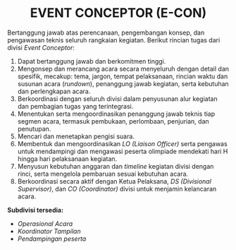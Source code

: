 <h1 style="text-align: center;">EVENT CONCEPTOR (E-CON)</h1>

Bertanggung jawab atas perencanaan, pengembangan konsep, dan pengawasan teknis seluruh rangkaian kegiatan. Berikut rincian tugas dari divisi *Event Conceptor*:

1. Dapat bertanggung jawab dan berkomitmen tinggi.  
2. Mengonsep dan merancang acara secara menyeluruh dengan detail dan spesifik, mecakup: tema, jargon, tempat pelaksanaan, rincian waktu dan susunan acara (*rundown*), penanggung jawab kegiatan, serta kebutuhan dan perlengkapan acara.  
3. Berkoordinasi dengan seluruh divisi dalam penyusunan alur kegiatan dan pembagian tugas yang terintegrasi.  
4. Menentukan serta mengoordinasikan penanggung jawab teknis tiap segmen acara, termasuk pembukaan, perlombaan, penjurian, dan penutupan.  
5. Mencari dan menetapkan pengisi suara.  
6. Membentuk dan mengoordinasikan *LO (Liaison Officer)* serta pengawas untuk mendampingi dan mengawasi peserta olimpiade mendekati hari H hingga hari pelaksanaan kegiatan.  
7. Menyusun kebutuhan anggaran dan *timeline* kegiatan divisi dengan rinci, serta mengelola pembaruan sesuai kebutuhan acara.  
8. Berkoordinasi secara aktif dengan Ketua Pelaksana, *DS (Divisional Supervisor)*, dan *CO (Coordinator)* divisi untuk menjamin kelancaran acara.  

**Subdivisi tersedia:**
- *Operasional Acara*  
- *Koordinator Tampilan*  
- *Pendampingan peserta*  
